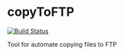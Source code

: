 # copyToFTP
[![Build Status](https://travis-ci.org/mkorobeynikov/copyToFTP.svg?branch=master)](https://travis-ci.org/mkorobeynikov/copyToFTP)
<p>Tool for automate copying files to FTP</p>
